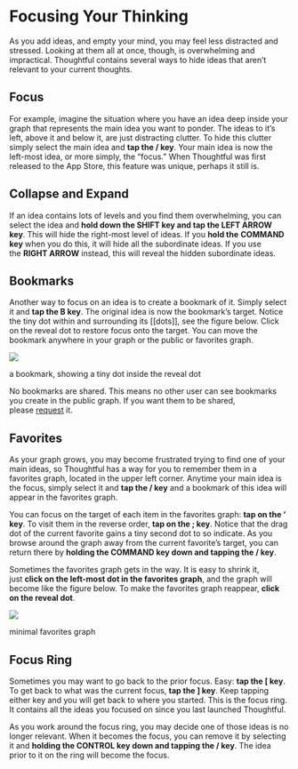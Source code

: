 # Focusing Your Thinking

As you add ideas, and empty your mind, you may feel less distracted and stressed. Looking at them all at once, though, is overwhelming and impractical. Thoughtful contains several ways to hide ideas that aren’t relevant to your current thoughts.

## Focus

For example, imagine the situation where you have an idea deep inside your graph that represents the main idea you want to ponder. The ideas to it’s left, above it and below it, are just distracting clutter. To hide this clutter simply select the main idea and **tap the / key**. Your main idea is now the left-most idea, or more simply, the “focus.” When Thoughtful was first released to the App Store, this feature was unique, perhaps it still is.

## Collapse and Expand

If an idea contains lots of levels and you find them overwhelming, you can select the idea and **hold down the SHIFT key and tap the LEFT ARROW key**. This will hide the right-most level of ideas. If you **hold the** **COMMAND key** when you do this, it will hide all the subordinate ideas. If you use the **RIGHT ARROW** instead, this will reveal the hidden subordinate ideas.

## Bookmarks

Another way to focus on an idea is to create a bookmark of it. Simply select it and **tap the B key**. The original idea is now the bookmark’s target. Notice the tiny dot within and surrounding its [[dots]], see the figure below. Click on the reveal dot to restore focus onto the target. You can move the bookmark anywhere in your graph or the public or favorites graph.

![](https://miro.medium.com/max/468/1*YuZO8uBLgI7YM1MwFLRwKA.png)

a bookmark, showing a tiny dot inside the reveal dot

No bookmarks are shared. This means no other user can see bookmarks you create in the public graph. If you want them to be shared, please [request](mailto:sand@gizmolab.com) it.

## Favorites

As your graph grows, you may become frustrated trying to find one of your main ideas, so Thoughtful has a way for you to remember them in a favorites graph, located in the upper left corner. Anytime your main idea is the focus, simply select it and **tap the / key** and a bookmark of this idea will appear in the favorites graph.

You can focus on the target of each item in the favorites graph: **tap on the ‘ key**. To visit them in the reverse order, **tap on the ; key**. Notice that the drag dot of the current favorite gains a tiny second dot to so indicate. As you browse around the graph away from the current favorite’s target, you can return there by **holding the COMMAND key down and tapping the / key**.

Sometimes the favorites graph gets in the way. It is easy to shrink it, just **click on the left-most dot in the favorites graph**, and the graph will become like the figure below. To make the favorites graph reappear, **click on the reveal dot**.

![](https://miro.medium.com/max/372/1*VMNFigEqbdE3xDUCwX7TNQ.png)

minimal favorites graph

## Focus Ring

Sometimes you may want to go back to the prior focus. Easy: **tap the \[ key**. To get back to what was the current focus, **tap the \] key**. Keep tapping either key and you will get back to where you started. This is the focus ring. It contains all the ideas you focused on since you last launched Thoughtful.

As you work around the focus ring, you may decide one of those ideas is no longer relevant. When it becomes the focus, you can remove it by selecting it and **holding the CONTROL key down and tapping the / key**. The idea prior to it on the ring will become the focus.
